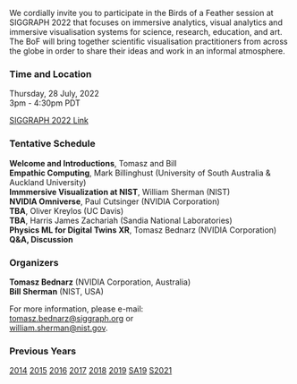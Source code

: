 We cordially invite you to participate in the Birds of a Feather session at SIGGRAPH 2022 that focuses on immersive analytics, visual analytics and immersive visualisation systems for science, research, education, and art. The BoF will bring together scientific visualisation practitioners from across the globe in
order to share their ideas and work in an informal atmosphere.

### Time and Location

Thursday, 28 July, 2022<br />
3pm - 4:30pm PDT<br />

[SIGGRAPH 2022 Link](https://s2022.siggraph.org/presentation/?id=bof_128&sess=sess328)

### Tentative Schedule

**Welcome and Introductions**, Tomasz and Bill<br>
**Empathic Computing**, Mark Billinghust (University of South Australia & Auckland University)<br />
**Immmersive Visualization at NIST**, William Sherman (NIST)<br />
**NVIDIA Omniverse**, Paul Cutsinger (NVIDIA Corporation)<br />
**TBA**, Oliver Kreylos (UC Davis)<br />
**TBA**, Harris James Zachariah (Sandia National Laboratories)<br />
**Physics ML for Digital Twins XR**, Tomasz Bednarz (NVIDIA Corporation)<br />
**Q&A, Discussion**

### Organizers

**Tomasz Bednarz** (NVIDIA Corporation, Australia)<br />
**Bill Sherman** (NIST, USA)

For more information, please e-mail:<br>
[tomasz.bednarz@siggraph.org](mailto:tomasz.bednarz@siggraph.org) or<br />
[william.sherman@nist.gov](mailto:william.sherman@nist.gov).

### Previous Years

[2014](http://immersive-visualisation.blogspot.com/2014)
[2015](http://immersive-visualisation.blogspot.com/2015/)
[2016](http://immersive-visualisation.blogspot.com/2016)
[2017](/2017.html)
[2018](/2018.html)
[2019](/2019.html)
[SA19](/sa2019.html)
[S2021](/s2021.html)
